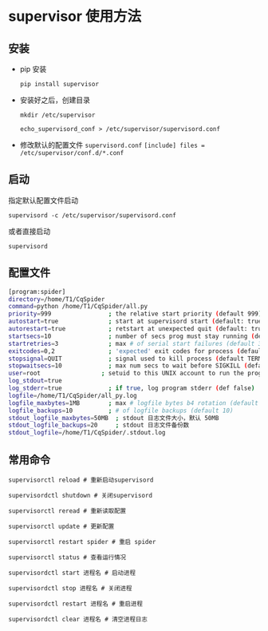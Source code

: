 # supervisor 使用方法

## 安装

- pip 安装

  `pip install supervisor`

- 安装好之后，创建目录

  `mkdir /etc/supervisor`

  `echo_supervisord_conf > /etc/supervisor/supervisord.conf`

- 修改默认的配置文件 `supervisord.conf`
  `[include] files = /etc/supervisor/conf.d/*.conf`

## 启动

指定默认配置文件启动

`supervisord -c /etc/supervisor/supervisord.conf`

或者直接启动

`supervisord`

## 配置文件

```bash
[program:spider]
directory=/home/T1/CqSpider
command=python /home/T1/CqSpider/all.py
priority=999                ; the relative start priority (default 999)
autostart=true              ; start at supervisord start (default: true)
autorestart=true            ; retstart at unexpected quit (default: true)
startsecs=10                ; number of secs prog must stay running (def. 10)
startretries=3              ; max # of serial start failures (default 3)
exitcodes=0,2               ; 'expected' exit codes for process (default 0,2)
stopsignal=QUIT             ; signal used to kill process (default TERM)
stopwaitsecs=10             ; max num secs to wait before SIGKILL (default 10)
user=root                 ; setuid to this UNIX account to run the program
log_stdout=true
log_stderr=true             ; if true, log program stderr (def false)
logfile=/home/T1/CqSpider/all_py.log
logfile_maxbytes=1MB        ; max # logfile bytes b4 rotation (default 50MB)
logfile_backups=10          ; # of logfile backups (default 10)
stdout_logfile_maxbytes=50MB  ; stdout 日志文件大小，默认 50MB
stdout_logfile_backups=20     ; stdout 日志文件备份数
stdout_logfile=/home/T1/CqSpider/.stdout.log
```

## 常用命令

`supervisorctl reload # 重新启动supervisord`

`supervisordctl shutdown # 关闭supervisord`

`supervisorctl reread # 重新读取配置`

`supervisorctl update # 更新配置`

`supervisorctl restart spider # 重启 spider`

`supervisorctl status # 查看运行情况`

`supervisordctl start 进程名 # 启动进程`

`supervisordctl stop 进程名 # 关闭进程`

`supervisordctl restart 进程名 # 重启进程`

`supervisordctl clear 进程名 # 清空进程日志`
